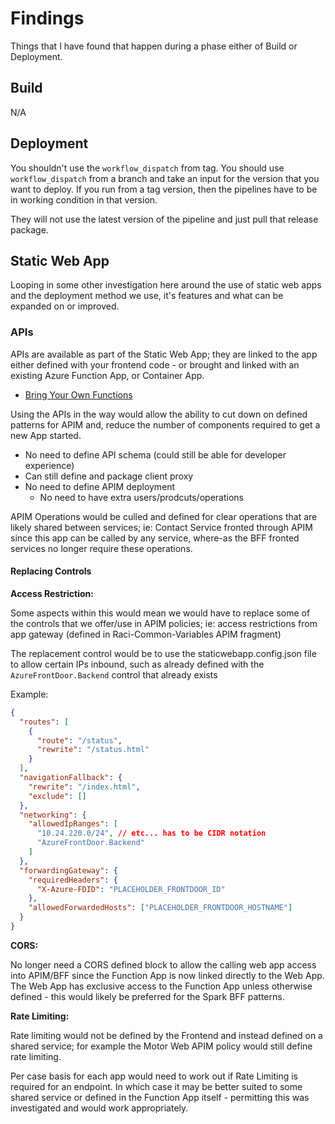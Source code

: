 # Findings

Things that I have found that happen during a phase either of Build or Deployment.

## Build

N/A

## Deployment

You shouldn't use the `workflow_dispatch` from tag. You should use `workflow_dispatch` from a branch and take an input for the version that you want to deploy. If you run from a tag version, then the pipelines have to be in working condition in that version.

They will not use the latest version of the pipeline and just pull that release package.

## Static Web App

Looping in some other investigation here around the use of static web apps and the deployment method we use, it's features and what can be expanded on or improved.

### APIs

APIs are available as part of the Static Web App; they are linked to the app either defined with your frontend code - or brought and linked with an existing Azure Function App, or Container App.

* [Bring Your Own Functions](https://learn.microsoft.com/en-us/azure/static-web-apps/functions-bring-your-own)

Using the APIs in the way would allow the ability to cut down on defined patterns for APIM and, reduce the number of components required to get a new App started.

* No need to define API schema (could still be able for developer experience)
* Can still define and package client proxy
* No need to define APIM deployment
  * No need to have extra users/prodcuts/operations

APIM Operations would be culled and defined for clear operations that are likely shared between services; ie: Contact Service fronted through APIM since this app can be called by any service, where-as the BFF fronted services no longer require these operations.

#### Replacing Controls

**Access Restriction:**

Some aspects within this would mean we would have to replace some of the controls that we offer/use in APIM policies; ie: access restrictions from app gateway (defined in Raci-Common-Variables APIM fragment)

The replacement control would be to use the staticwebapp.config.json file to allow certain IPs inbound, such as already defined with the `AzureFrontDoor.Backend` control that already exists

Example:

```json
{
  "routes": [
    {
      "route": "/status",
      "rewrite": "/status.html"
    }
  ],
  "navigationFallback": {
    "rewrite": "/index.html",
    "exclude": []
  },
  "networking": {
    "allowedIpRanges": [
      "10.24.220.0/24", // etc... has to be CIDR notation
      "AzureFrontDoor.Backend"
    ]
  },
  "forwardingGateway": {
    "requiredHeaders": {
      "X-Azure-FDID": "PLACEHOLDER_FRONTDOOR_ID"
    },
    "allowedForwardedHosts": ["PLACEHOLDER_FRONTDOOR_HOSTNAME"]
  }
}
```

**CORS:**

No longer need a CORS defined block to allow the calling web app access into APIM/BFF since the Function App is now linked directly to the Web App. The Web App has exclusive access to the Function App unless otherwise defined - this would likely be preferred for the Spark BFF patterns.

**Rate Limiting:**

Rate limiting would not be defined by the Frontend and instead defined on a shared service; for example the Motor Web APIM policy would still define rate limiting.

Per case basis for each app would need to work out if Rate Limiting is required for an endpoint. In which case it may be better suited to some shared service or defined in the Function App itself - permitting this was investigated and would work appropriately.
